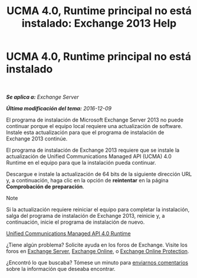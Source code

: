 ﻿---
title: 'UCMA 4.0, Runtime principal no está instalado: Exchange 2013 Help'
TOCTitle: UCMA 4.0, Runtime principal no está instalado
ms:assetid: b26b628b-116d-4f13-ab86-bac80e2a2e1f
ms:mtpsurl: https://technet.microsoft.com/es-es/library/ms.exch.setupreadiness.ucmaredistmsi(v=EXCHG.150)
ms:contentKeyID: 48268562
ms.date: 04/23/2018
mtps_version: v=EXCHG.150
ms.translationtype: HT
---

# UCMA 4.0, Runtime principal no está instalado

 

_**Se aplica a:** Exchange Server_

_**Última modificación del tema:** 2016-12-09_

El programa de instalación de Microsoft Exchange Server 2013 no puede continuar porque el equipo local requiere una actualización de software. Instale esta actualización para que el programa de instalación de Exchange 2013 continúe.

El programa de instalación de Exchange 2013 requiere que se instale la actualización de Unified Communications Managed API (UCMA) 4.0 Runtime en el equipo para que la instalación pueda continuar.

Descargue e instale la actualización de 64 bits de la siguiente dirección URL y, a continuación, haga clic en la opción de **reintentar** en la página **Comprobación de preparación**.


> [!NOTE]
> Si la actualización requiere reiniciar el equipo para completar la instalación, salga del programa de instalación de Exchange&nbsp;2013, reinicie y, a continuación, inicie el programa de instalación de nuevo.



[Unified Communications Managed API 4.0 Runtime](https://go.microsoft.com/fwlink/p/?linkid=258269)

¿Tiene algún problema? Solicite ayuda en los foros de Exchange. Visite los foros en [Exchange Server](https://go.microsoft.com/fwlink/p/?linkid=60612), [Exchange Online](https://go.microsoft.com/fwlink/p/?linkid=267542), o [Exchange Online Protection](https://go.microsoft.com/fwlink/p/?linkid=285351).

¿Encontró lo que buscaba? Tómese un minuto para [enviarnos comentarios](mailto:exsetuphelpfeedback@microsoft.com?subject=exchange%202013%20setup%20help%20feedbac) sobre la información que deseaba encontrar.

